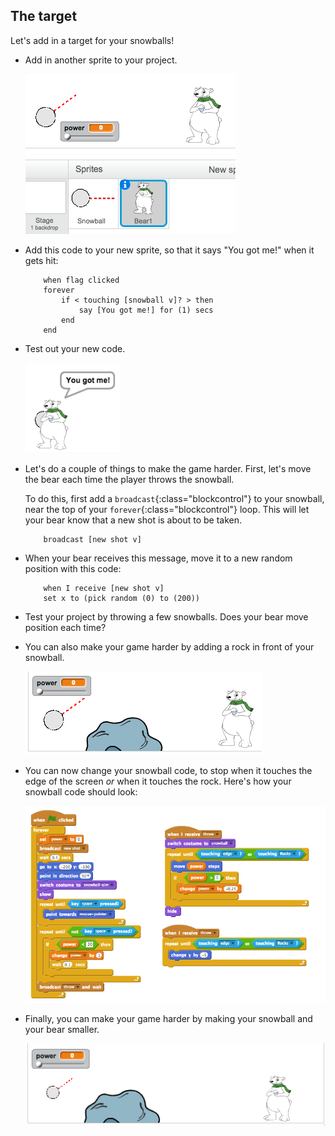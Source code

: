## The target

Let's add in a target for your snowballs!



+ Add in another sprite to your project.

	![screenshot](images/snow-bear.png)

+ Add this code to your new sprite, so that it says "You got me!" when it gets hit:

	```blocks
		when flag clicked
		forever
			if < touching [snowball v]? > then
				say [You got me!] for (1) secs
			end
		end
	```

+ Test out your new code.

	![screenshot](images/snow-hit.png)

+ Let's do a couple of things to make the game harder. First, let's move the bear each time the player throws the snowball.

	To do this, first add a `broadcast`{:class="blockcontrol"} to your snowball, near the top of your `forever`{:class="blockcontrol"} loop. This will let your bear know that a new shot is about to be taken.

	```blocks
		broadcast [new shot v]
	```

+ When your bear receives this message, move it to a new random position with this code:

	```blocks
		when I receive [new shot v]
		set x to (pick random (0) to (200))
	```

+ Test your project by throwing a few snowballs. Does your bear move position each time?

+ You can also make your game harder by adding a rock in front of your snowball.

	![screenshot](images/snow-rock.png)

+ You can now change your snowball code, to stop when it touches the edge of the screen _or_ when it touches the rock. Here's how your snowball code should look:

	![screenshot](images/snow-ball.png)

+ Finally, you can make your game harder by making your snowball and your bear smaller.

	![screenshot](images/snow-small.png)

